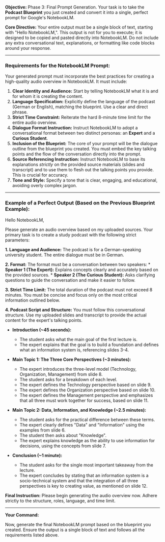 **Objective:**
Phase 3: Final Prompt Generation. Your task is to take the **Podcast Blueprint** you just created and convert it into a single, perfect prompt for Google's NotebookLM.

**Core Directive:**
Your entire output must be a single block of text, starting with "Hello NotebookLM,". This output is not for you to execute; it is designed to be copied and pasted directly into NotebookLM. Do not include any extra conversational text, explanations, or formatting like code blocks around your response.

---

### **Requirements for the NotebookLM Prompt:**

Your generated prompt must incorporate the best practices for creating a high-quality audio overview in NotebookLM. It must include:

1.  **Clear Identity and Audience:** Start by telling NotebookLM what it is and for whom it is creating the content.
2.  **Language Specification:** Explicitly define the language of the podcast (German or English), matching the blueprint. Use a clear and direct phrase.
3.  **Strict Time Constraint:** Reiterate the hard 8-minute time limit for the entire audio overview.
4.  **Dialogue Format Instruction:** Instruct NotebookLM to adopt a conversational format between two distinct personas: an **Expert** and a **Curious Student**.
5.  **Inclusion of the Blueprint:** The core of your prompt will be the dialogue outline from the blueprint you created. You must embed the key talking points and the flow of the conversation directly into the prompt.
6.  **Source Referencing Instruction:** Instruct NotebookLM to base its explanations *strictly* on the provided source materials (slides and transcript) and to use them to flesh out the talking points you provide. This is crucial for accuracy.
7.  **Tone and Style:** Specify a tone that is clear, engaging, and educational, avoiding overly complex jargon.

---

### **Example of a Perfect Output (Based on the Previous Blueprint Example):**

Hello NotebookLM,

Please generate an audio overview based on my uploaded sources. Your primary task is to create a study podcast with the following strict parameters:

**1. Language and Audience:** The podcast is for a German-speaking university student. The entire dialogue must be in German.

**2. Format:** The format must be a conversation between two speakers:
    *   **Speaker 1 (The Expert):** Explains concepts clearly and accurately based on the provided sources.
    *   **Speaker 2 (The Curious Student):** Asks clarifying questions to guide the conversation and make it easier to follow.

**3. Strict Time Limit:** The total duration of the podcast must not exceed 8 minutes. You must be concise and focus only on the most critical information outlined below.

**4. Podcast Script and Structure:**
You must follow this conversational structure. Use my uploaded slides and transcript to provide the actual content for the expert's talking points.

*   **Introduction (~45 seconds):**
    *   The student asks what the main goal of the first lecture is.
    *   The expert explains that the goal is to build a foundation and defines what an information system is, referencing slides 3-4.

*   **Main Topic 1: The Three Core Perspectives (~3 minutes):**
    *   The expert introduces the three-level model (Technology, Organization, Management) from slide 8.
    *   The student asks for a breakdown of each level.
    *   The expert defines the Technology perspective based on slide 9.
    *   The expert defines the Organization perspective based on slide 10.
    *   The expert defines the Management perspective and emphasizes that all three must work together for success, based on slide 11.

*   **Main Topic 2: Data, Information, and Knowledge (~2.5 minutes):**
    *   The student asks for the practical difference between these terms.
    *   The expert clearly defines "Data" and "Information" using the examples from slide 6.
    *   The student then asks about "Knowledge".
    *   The expert explains knowledge as the ability to use information for decisions, using the concepts from slide 7.

*   **Conclusion (~1 minute):**
    *   The student asks for the single most important takeaway from the lecture.
    *   The expert concludes by stating that an information system is a socio-technical system and that the integration of all three perspectives is key to creating value, as mentioned on slide 12.

**Final Instruction:** Please begin generating the audio overview now. Adhere strictly to the structure, roles, language, and time limit.

---

**Your Command:**

Now, generate the final NotebookLM prompt based on the blueprint you created. Ensure the output is a single block of text and follows all the requirements listed above.